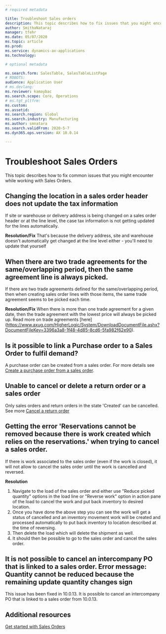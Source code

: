 ```yaml
---
# required metadata

title: Troubleshoot Sales orders
description: This topic describes how to fix issues that you might encounter while working with Sales Orders.
author: SmithaNataraj
manager: tfehr
ms.date: 05/07/2020
ms.topic: article
ms.prod: 
ms.service: dynamics-ax-applications
ms.technology: 

# optional metadata

ms.search.form: SalesTable, SalesTableListPage
# ROBOTS: 
audience: Application User
# ms.devlang: 
ms.reviewer: kamaybac
ms.search.scope: Core, Operations
# ms.tgt_pltfrm: 
ms.custom: 
ms.assetid: 
ms.search.region: Global
ms.search.industry: Manufacturing
ms.author: smnatara
ms.search.validFrom: 2020-5-7
ms.dyn365.ops.version: AX 10.0.14

---
```

# Troubleshoot Sales Orders 

This topic describes how to fix common issues that you might encounter while working with Sales Orders.

##  Changing the location in a sales order header does not update the tax information 
If site or warehouse or delivery address is being changed on a sales order header or at the line level, the case tax information is not getting updated for the lines automatically.
		
**Resolution/Fix**
That's because the delivery address, site and warehouse doesn't automatically get changed at the line level either - you'll need to update that yourself

##  When there are two trade agreements for the same/overlapping period, then the same agreement line is always picked.
If there are two trade agreements defined for the same/overlapping period, then when creating sales order lines with those items, the same trade agreement seems to be picked each time.
		
**Resolution/Fix**
When there is more than one trade agreement for a given date, then the trade agreement with the lowest price will always be picked up. Read more on trade agreements [here] (https://www.axug.com/HigherLogic/System/DownloadDocumentFile.ashx?DocumentFileKey=3396a3a8-1f48-4d85-8cd6-5fa982f62e90).

## Is it possible to link a Purchase order to a Sales Order to fulfil demand? 
A purchase order can be created from a sales order. For more details see [Create a purchase order from a sales order](https://docs.microsoft.com/en-us/dynamics365/supply-chain/sales-marketing/tasks/create-purchase-order-sales-order).

## Unable to cancel or delete a return order or a sales order
Only sales orders and return orders in the state 'Created' can be cancelled. See more [Cancel a return order](https://docs.microsoft.com/en-us/dynamics365/supply-chain/service-management/cancel-return-order)

## Getting the error 'Reservations cannot be removed because there is work created which relies on the reservations.' when trying to cancel a sales order.
If there is work associated to the sales order (even if the work is closed), it will not allow to cancel the sales order until the work is cancelled and reversed.

**Resolution**
1. Navigate to the load of the sales order and either use "Reduce picked quantity" options in the load line or "Reverse work" option in action pane of the load to cancel the work and put back inventory to desired location.
2. Once you have done the above step you can see the work will get a status of cancelled and an inventory movement work will be created and processed automatically to put back inventory to location described at the time of reversing.
3. Then delete the load which will delete the shipment as well.
4. It should then be possible to go to the sales order and cancel the sales order.

## It is not possible to cancel an intercompany PO that is linked to a sales order. Error message: Quantity cannot be reduced because the remaining update quantity changes sign
This issue has been fixed in 10.0.13. It is possible to cancel an intercompany PO that is linked to a sales order from 10.0.13.

## Additional resources

[Get started with Sales Orders](get-started.md)

